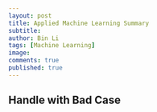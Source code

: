 ```yaml
---
layout: post
title: Applied Machine Learning Summary
subtitle:
author: Bin Li
tags: [Machine Learning]
image: 
comments: true
published: true
---
```


## Handle with Bad Case
